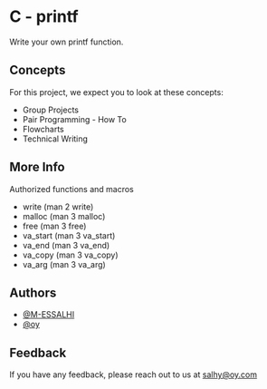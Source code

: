 
# C - printf


Write your own printf function.


## Concepts

For this project, we expect you to look at these concepts:

 - Group Projects
 - Pair Programming - How To
 - Flowcharts
 - Technical Writing



## More Info

Authorized functions and macros

- write (man 2 write)
- malloc (man 3 malloc)
- free (man 3 free)
- va_start (man 3 va_start)
- va_end (man 3 va_end)
- va_copy (man 3 va_copy)
- va_arg (man 3 va_arg)




## Authors

- [@M-ESSALHI](https://www.github.com/)
- [@oy](https://www.github.com/)


## Feedback

If you have any feedback, please reach out to us at salhy@oy.com

